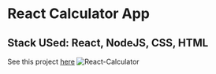 # React Calculator App
## Stack USed: React, NodeJS, CSS, HTML

See this project [here](https://kinggoku910.github.io/react-calculator-project/)
![React-Calculator](https://user-images.githubusercontent.com/74030806/207287788-a0d4c28a-8bc4-4286-b148-58330572b064.JPG)
